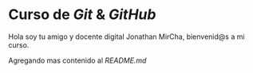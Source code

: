 # Curso de _Git_ & _GitHub_

Hola soy tu amigo y docente digital Jonathan MirCha, bienvenid@s a mi curso.

Agregando mas contenido al _README.md_